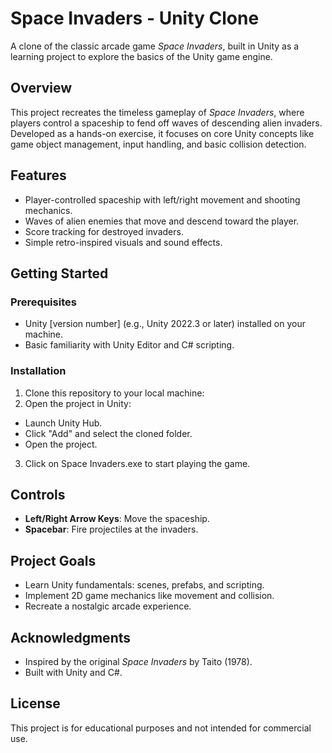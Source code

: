 # Space Invaders - Unity Clone

A clone of the classic arcade game *Space Invaders*, built in Unity as a learning project to explore the basics of the Unity game engine.

## Overview

This project recreates the timeless gameplay of *Space Invaders*, where players control a spaceship to fend off waves of descending alien invaders. Developed as a hands-on exercise, it focuses on core Unity concepts like game object management, input handling, and basic collision detection.

## Features
- Player-controlled spaceship with left/right movement and shooting mechanics.
- Waves of alien enemies that move and descend toward the player.
- Score tracking for destroyed invaders.
- Simple retro-inspired visuals and sound effects.

## Getting Started

### Prerequisites
- Unity [version number] (e.g., Unity 2022.3 or later) installed on your machine.
- Basic familiarity with Unity Editor and C# scripting.

### Installation
1. Clone this repository to your local machine:
2. Open the project in Unity:
- Launch Unity Hub.
- Click "Add" and select the cloned folder.
- Open the project.
3. Click on Space Invaders.exe to start playing the game.

## Controls
- **Left/Right Arrow Keys**: Move the spaceship.
- **Spacebar**: Fire projectiles at the invaders.

## Project Goals
- Learn Unity fundamentals: scenes, prefabs, and scripting.
- Implement 2D game mechanics like movement and collision.
- Recreate a nostalgic arcade experience.



## Acknowledgments
- Inspired by the original *Space Invaders* by Taito (1978).
- Built with Unity and C#.

## License
This project is for educational purposes and not intended for commercial use.
